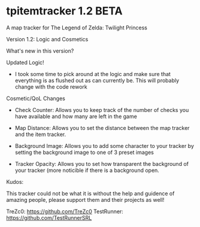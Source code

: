 # tpitemtracker 1.2 BETA
A map tracker for The Legend of Zelda: Twilight Princess

Version 1.2: Logic and Cosmetics

What's new in this version?

Updated Logic!
- I took some time to pick around at the logic and make sure that everything is as flushed out as can currently be. This will probably change with the code rework

Cosmetic/QoL Changes

- Check Counter:
    Allows you to keep track of the number of checks you have available and how many are left in the game

- Map Distance:
   Allows you to set the distance between the map tracker and the item tracker.
   
- Background Image:
    Allows you to add some character to your tracker by setting the background image to one of 3 preset images
 
- Tracker Opacity:
    Allows you to set how transparent the background of your tracker (more noticible if there is a background open.


Kudos:

This tracker could not be what it is without the help and guidence of amazing people, please support them and their projects as well!

TreZc0: https://github.com/TreZc0
TestRunner: https://github.com/TestRunnerSRL
